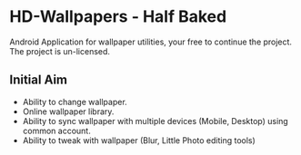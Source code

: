 # HD-Wallpapers  - Half Baked
Android Application for wallpaper utilities, your free to continue the project. The project is un-licensed.

## Initial Aim
* Ability to change wallpaper.
* Online wallpaper library.
* Ability to sync wallpaper with multiple devices (Mobile, Desktop) using common account.
* Ability to tweak with wallpaper (Blur, Little Photo editing tools)
